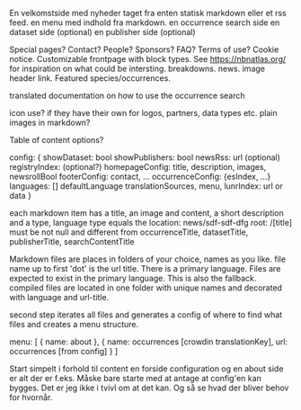 En velkomstside med nyheder taget fra enten statisk markdown eller et rss feed.
en menu med indhold fra markdown.
en occurrence search side
en dataset side (optional)
en publisher side (optional)

Special pages? Contact? People? Sponsors? FAQ? Terms of use?
Cookie notice.
Customizable frontpage with block types. See https://nbnatlas.org/ for inspiration on what could be intersting.
breakdowns. news. 
image header link. 
Featured species/occurrences. 

translated documentation on how to use the occurrence search

icon use? if they have their own for logos, partners, data types etc. plain images in markdown?

Table of content options?

config: {
    showDataset: bool
    showPublishers: bool
    newsRss: url (optional)
    registryIndex: (optional?)
    homepageConfig: title, description, images, newsrollBool
    footerConfig: contact, ...
    occurrenceConfig: {esIndex, ...}
    languages: []
    defaultLanguage
    translationSources,
    menu,
    lunrIndex: url or data
}

each markdown item has a title, an image and content, a short description and a type, language
type equals the location: news/sdf-sdf-dfg root: /[title] 
    must be not null and different from occurrenceTitle, datasetTitle, publisherTitle, searchContentTitle

Markdown files are places in folders of your choice, names as you like. file name up to first 'dot' is the url title.
There is a primary language. Files are expected to exist in the primary language. This is also the fallback.
compiled files are located in one folder with unique names and decorated with language and url-title.

second step iterates all files and generates a config of where to find what files and creates a menu structure.

menu: [
    {
        name: about
    },
    {
        name: occurrences [crowdin translationKey],
        url: occurrences [from config]
    }
]

Start simpelt i forhold til content
en forside configuration og en about side er alt der er f.eks. Måske bare starte med at antage at config'en kan bygges. Det er jeg ikke i tvivl om at det kan. Og så se hvad der bliver behov for hvornår.